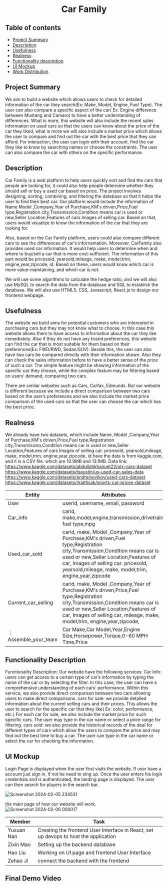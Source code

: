 <h1 align="center">Car Family </h1>

## Table of contents

- [Project Summary](#project-summary)
- [Description](#description)
- [Usefulness](#usefulness)
- [Realness](#realness)
- [Functionality description](#functionality-description)
- [UI Mockup](#ui-mockup)
- [Work Distribution](#work-distribution)
## Project Summary
We aim to build a website which allows users to check for detailed information of the car they search(Ex: Make, Model, Engine, Fuel Type). The user can also compare a specific aspect of the car( Ex: Engine difference between Mustang and Camaro)  to have a better understanding of differences. What is more, this website will also include the recent sales information on used cars so that the users can know about the price of the car they liked, what is more we will also include a market price which allows the user to compare and find out the car with the best price that they can afford. For interaction, the user can login with their account, find the car they like to know by searching names or choose the constraints. The user can also compare the car with others on the specific performance.
## Description
Car Family is a web platform to help users quickly sort and find the cars that people are looking for, it could also help people determine whether they should sell or buy a used car based on price. The project involves designing, sorting, combining, and filtering the database so that it helps the user to find their best car. Our platform would include the information of Name Model ,Company,Year of Purchase,KM's driven,Price,Fuel type,Registration city,Transmission,Condition means car is used or new,Seller Location,Features of cars Images of selling car.  Based on that, users would visualize to know the information of the car that they are looking for.

Also, based on the Car Family platform, users could also compare different cars to see the differences of car’s infornamation. Moreover, CarFamily also provides used car information. It would help users to determine when and where to buy/sell a car that is more cost-sufficient. The information of this part would be pricesold, yearsold,mileage, make, model,trim, engine,year,zipcode, id. Based on these, users would know which car is more value-maintaining, and which car is not.   

We will use some algorithms to calculate the hedge ratio, and we will also use MySQL to search the data from the database and SQL to establish the database. We will also use HTML5, CSS, Javascript, React.js to design our frontend webpage. 



## Usefulness
The website we build aims for potential customers who are interested in purchasing cars but they may not know what to choose. In this case this website allows them to have access to information about the car they like immediately. Also if they do not have any brand preferences, this website can find the car that is most suitable for them based on their preferences(Ex: FWD/RWD, Sedan/SUV). Beside this, the user can also have two cars be compared directly with their information shown. Also they can check the sales information before to have a better sense of the price of such a car. The simple feature might be showing information of the specific car they choose, while the complex feature may be filtering based on users’ demand, comparing two cars. 

There are similar websites such as Cars, Carfax, Edmunds. But our website is different because we include a direct comparison between two cars based on the user’s preferences and we also include the market price comparison of the used cars so that the user can choose the car which has the best price.


## Realness
We already have two datasets, which include  Name, Model ,Company,Year of Purchase,KM's driven,Price,Fuel type,Registration city,Transmission,Condition means car is used or new,Seller Location,Features of cars Images of selling car. pricesold, yearsold,mileage, make, model,trim, engine,year,zipcode, id.have  the data is from kaggle.com, and it is a CSV file. 
which are 10.9MB and 13.1MB.
Data link:
https://www.kaggle.com/datasets/abdullahkhanuet22/olx-cars-dataset
https://www.kaggle.com/datasets/tsaustin/us-used-car-sales-data
https://www.kaggle.com/datasets/andreinovikov/used-cars-dataset
https://www.kaggle.com/datasets/rkiattisak/sports-car-prices-dataset



|   Entity    |   Attributes                 |  
| ----------- | -----------------------------| 
| User        |    userid, username, email, password |
| Car_info    | carid, make,model,engine,transmission,drivetrain, fuel type,mpg |
| Used_car_sold      |   carid, make, Model ,Company,Year of Purchase,KM's driven,Fuel type,Registration city,Transmission,Condition means car is used or new,Seller Location,Features of car, Images of selling car. pricesold, yearsold,mileage, make, model,trim, engine,year,zipcode |
| Current_car_selling | carid, make, Model ,Company,Year of Purchase,KM's driven,Price,Fuel type,Registration city,Transmission,Condition means car is used or new,Seller Location,Features of car, Images of selling car, mileage, make, model,trim, engine,year,zipcode,  |
｜Assemble_your_team      | Car Make,Car Model,Year,Engine Size,Horsepower,Torque,0-60 MPH Time,Price |





## Functionality Description
Functionality Description:
Our website have the following services:
Car Info: users can get access to a certain type of car’s information by typing the name of the car or by selecting the filter. In this case, the user can have a comprehensive understanding of each cars’ performance. Within this service, we also provide direct comparison between two cars allowing users to make direct comparisons.
cars for sale: we provide detailed information about the current selling cars and their prices. This allows the user to search for the specific car that they like( Ex: color, performance, etc.) For each car for sale, we also include the market price for such specific cars. The user may type in the car name or select a price range for filtering.
cars sold: we also provide the historical records of the deal for different types of cars which allow the users to compare the price and may find out the best time to buy a car. The user can type in the car name or select the car for checking the information.


## UI Mockup

Login Page is displayed when the user first visits the website. If user have a account just sign in, if not he need to sing up.
Once the user enters his login credentials and is authenticated, the landing page is displayed. The user can then search for players  in the search bar. 

![Screenshot 2024-02-05 234531](https://github.com/cs411-alawini/sp24-cs411-team088-Chaseb/assets/90883274/fe0e6ce3-490a-401b-881e-43e7a440e4c4)

the main page of how our website will work.
![Screenshot 2024-02-06 000017](https://github.com/cs411-alawini/sp24-cs411-team088-Chaseb/assets/90883274/d5d68268-119d-4839-90d2-94fa713dbf9d)



| Member | Task |
| --- | --- |
| Yuxuan Nan | Creating the frontend User Interface in React, set up devops to host the application |
| Zixin Mao | Setting up the backend database|
| Hao Liu | Working on UI page and frontend User Interface |
| Zehao Ji | connect the backend with the frontend |


 ## Final Demo Video


</br>
